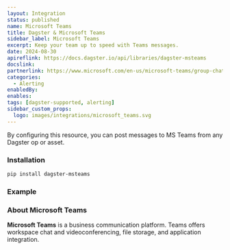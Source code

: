 ```yaml
---
layout: Integration
status: published
name: Microsoft Teams
title: Dagster & Microsoft Teams
sidebar_label: Microsoft Teams
excerpt: Keep your team up to speed with Teams messages.
date: 2024-08-30
apireflink: https://docs.dagster.io/api/libraries/dagster-msteams
docslink:
partnerlink: https://www.microsoft.com/en-us/microsoft-teams/group-chat-software
categories:
  - Alerting
enabledBy:
enables:
tags: [dagster-supported, alerting]
sidebar_custom_props:
  logo: images/integrations/microsoft_teams.svg
---
```


By configuring this resource, you can post messages to MS Teams from any Dagster op or asset.

### Installation

```bash
pip install dagster-msteams
```

### Example

<CodeExample path="docs_snippets/docs_snippets/integrations/microsoft-teams.py" language="python" />

### About Microsoft Teams

**Microsoft Teams** is a business communication platform. Teams offers workspace chat and videoconferencing, file storage, and application integration.

